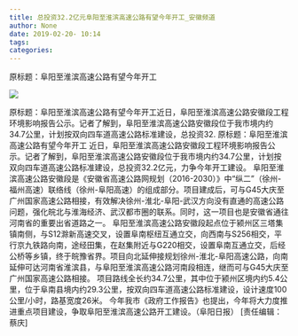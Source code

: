 ```yaml
---
title: 总投资32.2亿元阜阳至淮滨高速公路有望今年开工_安徽频道
author: None
date: 2019-02-20- 10:14
tags: 
categories: 
---
```

原标题：阜阳至淮滨高速公路有望今年开工
<!-- more -->
                
<img align="center" border="0" src="http://p2.ifengimg.com/a/2016/0810/204c433878d5cf9size1_w16_h16.png" />
                
            
原标题：阜阳至淮滨高速公路有望今年开工近日，阜阳至淮滨高速公路安徽段工程环境影响报告公示。记者了解到，阜阳至淮滨高速公路安徽段位于我市境内约34.7公里，计划按双向四车道高速公路标准建设，总投资32.
原标题：阜阳至淮滨高速公路有望今年开工
近日，阜阳至淮滨高速公路安徽段工程环境影响报告公示。记者了解到，阜阳至淮滨高速公路安徽段位于我市境内约34.7公里，计划按双向四车道高速公路标准建设，总投资32.2亿元，力争今年开工建设。
阜阳至淮滨高速公路安徽段是《安徽省高速公路网规划（2016-2030）》中“纵二”（徐州-福州高速）联络线（徐州-阜阳高速）的组成部分。项目建成后，可与G45大庆至广州国家高速公路相接，有效解决徐州-淮北-阜阳-武汉方向没有直通的高速公路问题，强化皖北与淮海经济、武汉都市圈的联系。同时，这一项目也是安徽省通往河南省的重要出省道路之一。
阜阳至淮滨高速公路安徽段起点位于颍州区三塔集镇南侧，与S12滁新高速交叉，设置阜南枢纽互通立交，向西南与S256相交，平行京九铁路向南，途经田集，在赵集附近与G220相交，设置阜南互通立交，后经公桥等乡镇，终于皖豫省界。项目向北延伸接规划徐州-淮北-阜阳高速公路，向南延伸可达河南省淮滨县，与阜阳至淮滨高速公路河南段相连，继而可与G45大庆至广州国家高速公路相接。
项目路线全长约34.7公里，其中位于颍州区境内约5.4公里，位于阜南县境内约29.3公里，按双向四车道高速公路标准建设，设计速度100公里/小时，路基宽度26米。
今年我市《政府工作报告》也提出，今年将大力度推进重点项目建设，争取阜阳至淮滨高速公路开工建设。（阜阳日报）
[责任编辑：蔡庆]
            
